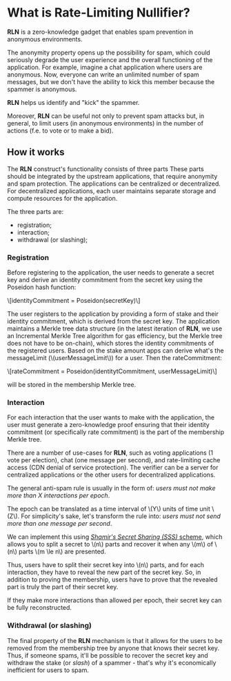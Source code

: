# What is Rate-Limiting Nullifier?

**RLN** is a zero-knowledge gadget that enables spam prevention in anonymous environments.

The anonymity property opens up the possibility for spam, which could seriously degrade the user experience and the overall functioning of the application. For example, imagine a chat application where users are anonymous. Now, everyone can write an unlimited number of spam messages, but we don't have the ability to kick this member because the spammer is anonymous. 

**RLN** helps us identify and "kick" the spammer.

Moreover, **RLN** can be useful not only to prevent spam attacks but, in general, to limit users (in anonymous environments) in the number of actions (f.e. to vote or to make a bid).

## How it works

The **RLN** construct's functionality consists of three parts These parts should be integrated by the upstream applications, that require anonymity and spam protection. The applications can be centralized or decentralized. For decentralized applications, each user maintains separate storage and compute resources for the application. 

The three parts are:
* registration;
* interaction;
* withdrawal (or slashing);

### Registration

Before registering to the application, the user needs to generate a secret key and derive an identity commitment from the secret key using the Poseidon hash function: 

\\[identityCommitment = Poseidon(secretKey)\\]

The user registers to the application by providing a form of stake and their identity commitment, which is derived from the secret key. The application maintains a Merkle tree data structure (in the latest iteration of **RLN**, we use an Incremental Merkle Tree algorithm for gas efficiency, but the Merkle tree does not have to be on-chain), which stores the identity commitments of the registered users. Based on the stake amount apps can derive what's the messageLimit (\\(userMessageLimit\\)) for a user. Then the rateCommitment:

\\[rateCommitment = Poseidon(identitytCommitment, userMessageLimit)\\]

will be stored in the membership Merkle tree.

### Interaction
For each interaction that the user wants to make with the application, the user must generate a zero-knowledge proof ensuring that their identity commitment (or specifically rate commitment) is the part of the membership Merkle tree.

There are a number of use-cases for **RLN**, such as voting applications (1 vote per election), chat (one message per second), and rate-limiting cache access (CDN denial of service protection). The verifier can be a server for centralized applications or the other users for decentralized applications.

The general anti-spam rule is usually in the form of: *users must not make more than X interactions per epoch*.

The epoch can be translated as a time interval of \\(Y\\) units of time unit \\(Z\\). For simplicity's sake, let's transform the rule into: *users must not send more than one message per second*.

We can implement this using [*Shamir's Secret Sharing (SSS)* scheme](./sss.md), which allows you to split a secret to \\(n\\) parts and recover it when any \\(m\\) of \\(n\\) parts \\(m \le n\\) are presented.

Thus, users have to split their secret key into \\(n\\) parts, and for each interaction, they have to reveal the new part of the secret key. So, in addition to proving the membership, users have to prove that the revealed part is truly the part of their secret key.

If they make more interactions than allowed per epoch, their secret key can be fully reconstructed.

### Withdrawal (or slashing)
The final property of the **RLN** mechanism is that it allows for the users to be removed from the 
membership tree by anyone that knows their secret key. Thus, if someone spams, it'll be possible to recover the secret key and withdraw the stake (or *slash*) of a spammer - that's why it's economically inefficient for users to spam.
